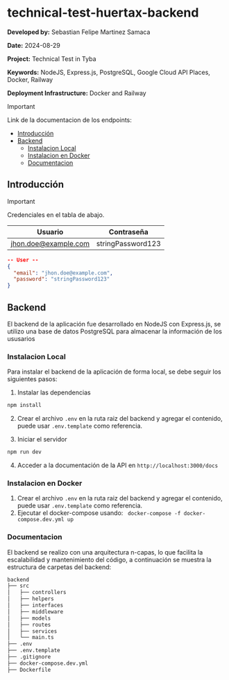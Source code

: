 # technical-test-huertax-backend

**Developed by:** Sebastian Felipe Martinez Samaca

**Date:** 2024-08-29

**Project:** Technical Test in Tyba

**Keywords:** NodeJS, Express.js, PostgreSQL, Google Cloud API Places, Docker, Railway

**Deployment Infrastructure:** Docker and Railway

> [!IMPORTANT]
> Link de la documentacion de los endpoints:

- [Introducción](#introducción)
- [Backend](#backend)
  - [Instalacion Local](#local-installation)
  - [Instalacion en Docker ](#docker-installation)
  - [Documentacion](#documentation)

## Introducción

> [!IMPORTANT]
> Credenciales en el tabla de abajo.

| Usuario              | Contraseña        |
| -------------------- | ----------------- |
| jhon.doe@example.com | stringPassword123 |

```json
-- User --
{
  "email": "jhon.doe@example.com",
  "password": "stringPassword123"
}
```

## Backend

El backend de la aplicación fue desarrollado en NodeJS con Express.js, se utilizo una base de datos PostgreSQL para almacenar la información de los ususarios

### Instalacion Local

Para instalar el backend de la aplicación de forma local, se debe seguir los siguientes pasos:

1. Instalar las dependencias

```bash
npm install
```

2. Crear el archivo `.env` en la ruta raiz del backend y agregar el contenido, puede usar `.env.template` como referencia.

3. Iniciar el servidor

```bash
npm run dev
```

4. Acceder a la documentación de la API en `http://localhost:3000/docs`

### Instalacion en Docker

1. Crear el archivo `.env` en la ruta raiz del backend y agregar el contenido, puede usar `.env.template` como referencia.
2. Ejecutar el docker-compose usando: ` docker-compose -f docker-compose.dev.yml up`

### Documentacion

El backend se realizo con una arquitectura n-capas, lo que facilita la escalabilidad y mantenimiento del código, a continuación se muestra la estructura de carpetas del backend:

```bash
backend
├── src
│   ├── controllers
│   ├── helpers
│   ├── interfaces
│   ├── middleware
│   ├── models
│   ├── routes
│   ├── services
│   └── main.ts
├── .env
├── .env.template
├── .gitignore
├── docker-compose.dev.yml
├── Dockerfile
```
